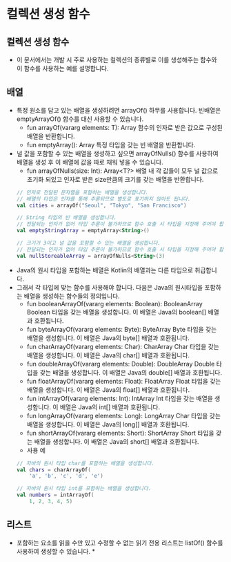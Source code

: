 # 컬렉션 생성 함수
## 컬렉션 생성 함수
* 이 문서에서는 개발 시 주로 사용하는 컬렉션의 종류별로 이를 생성해주는 함수와 이 함수를 사용하는 예를 설명합니다.
## 배열
* 특정 원소를 담고 있는 배열을 생성하려면 arrayOf() 하무를 사용합니다. 빈배열은 emptyArrayOf() 함수를 대신 사용할 수 있습니다.
    * fun <T> arrayOf(vararg elements: T): Array<T>
    함수의 인자로 받은 값으로 구성된 배열을 반환합니다.
    * fun <T> emptyArray(): Array<T>
    특정 타입을 갖는 빈 배열을 반환합니다.
* 널 값을 포함할 수 있는 배열을 생성하고 싶으면 arrayOfNulls() 함수를 사용하여 배열을 생성 후 이 배열에 값을 따로 채워 넣을 수 있습니다.
    * fun <T> arrayOfNulls(size: Int): Array<T?>
    배열 내 각 값들이 모두 널 값으로 초기화 되있고 인자로 받은 size만큼의 크기를 갖는 배열을 반환합니다.
    ~~~kotlin
    // 인자로 전달된 문자열을 포함하는 배열을 생성합니다.
    // 배열의 타입은 인자를 통해 추론되므로 별도로 표기하지 않아도 됩니다.
    val cities = arrayOf("Seoul", "Tokyo", "San Francisco")

    // String 타입의 빈 배열을 생성합니다.
    // 전달되는 인자가 없어 타입 추론이 불가하므로 함수 호출 시 타입을 지정해 주어야 합니다.
    val emptyStringArray = emptyArray<String>()

    // 크기가 3이고 널 값을 포함할 수 있는 배열을 생성합니다.
    // 전달되는 인자가 없어 타입 추론이 불가하므로 함수 호출 시 타입을 지정해 주어야 합니다.
    val nullStoreableArray = arrayOfNulls<String>(3)
    ~~~
* Java의 원시 타입을 포함하는 배열은 Kotlin의 배열과는 다른 타입으로 취급합니다.
* 그래서 각 타입에 맞는 함수를 사용해야 합니다. 다음은 Java의 원시타입을 포함하는 배열을 생성하는 함수들의 정의입니다.
    * fun booleanArrayOf(vararg elements: Boolean): BooleanArray
    Boolean 타입을 갖는 배열을 생성합니다. 이 배열은 Java의 boolean[] 배열과 호환됩니다.
    * fun byteArrayOf(vararg elements: Byte): ByteArray
    Byte 타입을 갖는 배열을 생성합니다. 이 배열은 Java의 byte[] 배열과 호환됩니다.
    * fun charArrayOf(vararg elements: Char): CharArray
    Char 타입을 갖는 배열을 생성합니다. 이 배열은 Java의 char[] 배열과 호환됩니다.
    * fun doubleArrayOf(vararg elements: Double): DoubleArray
    Double 타입을 갖는 배열을 생성합니다. 이 배열은 Java의 double[] 배열과 호환됩니다.
    * fun floatArrayOf(vararg elements: Float): FloatArray
    Float 타입을 갖는 배열을 생성합니다. 이 배열은 Java의 float[] 배열과 호환됩니다.
    * fun intArrayOf(vararg elements: Int): IntArray
    Int 타입을 갖는 배열을 생성합니다. 이 배열은 Java의 int[] 배열과 호환됩니다.
    * fun longArrayOf(vararg elements: Long): LongArray
    Char 타입을 갖는 배열을 생성합니다. 이 배열은 Java의 long[] 배열과 호환됩니다.
    * fun shortArrayOf(vararg elements: Short): ShortArray
    Short 타입을 갖는 배열을 생성합니다. 이 배열은 Java의 short[] 배열과 호환됩니다.
    * 사용 예
    ~~~kotlin
    // 자바의 원시 타입 char를 포함하는 배열을 생성합니다.
    val chars = charArrayOf(
        'a', 'b', 'c', 'd', 'e')

    // 자바의 원시 타입 int를 포함하는 배열을 생성합니다.
    val numbers = intArrayOf(
        1, 2, 3, 4, 5)
    ~~~

## 리스트
* 포함하는 요소를 읽을 수만 있고 수정할 수 없는 읽기 전용 리스트는 listOf() 함수를 사용하여 생성할 수 있습니다.
    * 